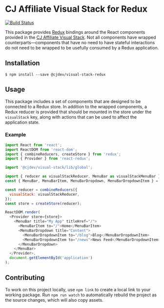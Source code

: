 # CJ Affiliate Visual Stack for Redux

[![Build Status](https://travis-ci.org/cjdev/visual-stack-redux.svg?branch=master)](https://travis-ci.org/cjdev/visual-stack-redux)

This package provides [Redux][redux] bindings around the React components provided in the [CJ Affiliate Visual Stack][visual-stack]. Not all components have wrapped counterparts—components that have no need to have stateful interactions do not need to be wrapped to be usefully consumed by a Redux application.

## Installation

```
$ npm install --save @cjdev/visual-stack-redux
```

## Usage

This package includes a set of components that are designed to be connected to a Redux store. In addition to the wrapped components, a Redux reducer is provided that should be mounted in the store under the `visualStack` key, along with actions that can be used to affect the application state.

### Example

```js
import React from 'react';
import ReactDOM from 'react-dom';
import { combineReducers, createStore } from 'redux';
import { Provider } from 'react-redux';

import '@cjdev/visual-stack/lib/global';

import { reducer as visualStackReducer, MenuBar as visualStackMenuBar } from '@cjdev/visual-stack-redux';
const { MenuBar, MenuBarItem, MenuBarDropdown, MenuBarDropdownItem } = visualStackMenuBar;

const reducer = combineReducers({
  visualStack: visualStackReducer,
});
const store = createStore(reducer);

ReactDOM.render(
  <Provider store={store}>
    <MenuBar title="My App" titleHref="/">
      <MenuBarItem to="/">Home</MenuBarItem>
      <MenuBarDropdown title="Content">
        <MenuBarDropdownItem to="/blog">Blog</MenuBarDropdownItem>
        <MenuBarDropdownItem to="/news">News Feed</MenuBarDropdownItem>
      </MenuBarDropdown>
    </MenuBar>
  </Provider>,
  document.getElementById('application')
);
```

## Contributing

To work on this project locally, use `npm link` to create a local link to your working package. Run `npm run watch` to automatically rebuild the project as the source changes, which will also copy assets.

[redux]: https://github.com/reactjs/redux
[visual-stack]: https://github.com/cjdev/visual-stack

